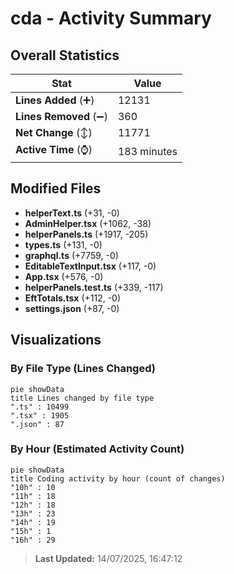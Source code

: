 # cda - Activity Summary 

## Overall Statistics

| Stat                   | Value                                                             |
| ---------------------- | ----------------------------------------------------------------- |
| **Lines Added** (➕)   | 12131                                          |
| **Lines Removed** (➖) | 360                                        |
| **Net Change** (↕)    | 11771                |
| **Active Time** (⌚)   | 183 minutes |


## Modified Files
- **helperText.ts** (+31, -0)
- **AdminHelper.tsx** (+1062, -38)
- **helperPanels.ts** (+1917, -205)
- **types.ts** (+131, -0)
- **graphql.ts** (+7759, -0)
- **EditableTextInput.tsx** (+117, -0)
- **App.tsx** (+576, -0)
- **helperPanels.test.ts** (+339, -117)
- **EftTotals.tsx** (+112, -0)
- **settings.json** (+87, -0)

## Visualizations

### By File Type (Lines Changed)

```mermaid
pie showData
title Lines changed by file type
".ts" : 10499
".tsx" : 1905
".json" : 87
```

### By Hour (Estimated Activity Count)

```mermaid
pie showData
title Coding activity by hour (count of changes)
"10h" : 10
"11h" : 18
"12h" : 18
"13h" : 23
"14h" : 19
"15h" : 1
"16h" : 29
```


> **Last Updated:** 14/07/2025, 16:47:12